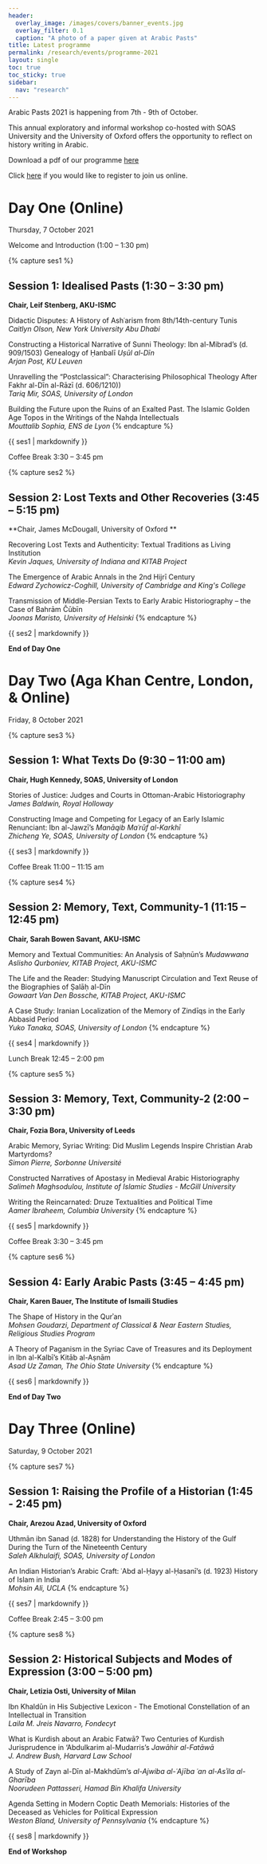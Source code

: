 ```yaml
---
header:
  overlay_image: /images/covers/banner_events.jpg
  overlay_filter: 0.1
  caption: "A photo of a paper given at Arabic Pasts"
title: Latest programme
permalink: /research/events/programme-2021
layout: single
toc: true
toc_sticky: true
sidebar:
  nav: "research"
---
```


Arabic Pasts 2021 is happening from 7th - 9th of October. 

This annual exploratory and informal workshop co-hosted with SOAS University and the University of Oxford offers the opportunity to reflect on history writing in Arabic.

Download a pdf of our programme <a href="/documents/Arabic_Pasts_Schedule_2021.pdf" target="_blank">here</a>

Click [here](https://aku-edu.zoom.us/meeting/register/tJMsduChpj0sHtXn5T4Y8lDlnBr2847B1V1r) if you would like to register to join us online.

# Day One (Online)
Thursday, 7 October 2021


Welcome and Introduction (1:00 – 1:30 pm)

{% capture ses1 %}
## Session 1: Idealised Pasts (1:30 – 3:30 pm)
**Chair, Leif Stenberg, AKU-ISMC**

Didactic Disputes: A History of Ashʿarism from 8th/14th-century Tunis\
*Caitlyn Olson, New York University Abu Dhabi*

Constructing a Historical Narrative of Sunni Theology: Ibn al-Mibrad’s (d. 909/1503) Genealogy of Ḥanbalī *Uṣūl al-Dīn*\
*Arjan Post, KU Leuven*

Unravelling the “Postclassical”: Characterising Philosophical Theology After Fakhr al-Dīn al-Rāzī (d. 606/1210))\
*Tariq Mir, SOAS, University of London*

Building the Future upon the Ruins of an Exalted Past. The Islamic Golden Age Topos in the Writings of the Nahḍa Intellectuals\
*Mouttalib Sophia, ENS de Lyon*
{% endcapture %}

<div class="notice">
{{ ses1 | markdownify }}
</div>

Coffee Break
3:30 – 3:45 pm

{% capture ses2 %}
## Session 2: Lost Texts and Other Recoveries (3:45 – 5:15 pm)
**Chair, James McDougall, University of Oxford **

Recovering Lost Texts and Authenticity: Textual Traditions as Living Institution\
*Kevin Jaques, University of Indiana and KITAB Project*

The Emergence of Arabic Annals in the 2nd Hijrī Century\
*Edward Zychowicz-Coghill, University of Cambridge and King's College*

Transmission of Middle-Persian Texts to Early Arabic Historiography – the Case of Bahrām Čūbīn\
*Joonas Maristo, University of Helsinki*
{% endcapture %}

<div class="notice">
{{ ses2 | markdownify }}
</div>

**End of Day One**

# Day Two (Aga Khan Centre, London, & Online)
Friday, 8 October 2021

{% capture ses3 %}
## Session 1: What Texts Do (9:30 – 11:00 am)
**Chair, Hugh Kennedy, SOAS, University of London**

Stories of Justice: Judges and Courts in Ottoman-Arabic Historiography\
*James Baldwin, Royal Holloway*

Constructing Image and Competing for Legacy of an Early Islamic Renunciant: Ibn al-Jawzī’s *Manāqib Maʿrūf al-Karkhī*\
*Zhicheng Ye, SOAS, University of London*
{% endcapture %}

<div class="notice">
{{ ses3 | markdownify }}
</div>

Coffee Break
11:00 – 11:15 am

{% capture ses4 %}
## Session 2: Memory, Text, Community-1 (11:15 – 12:45 pm)
**Chair, Sarah Bowen Savant, AKU-ISMC**

 Memory and Textual Communities: An Analysis of Saḥnūn’s *Mudawwana*\
*Aslisho Qurboniev, KITAB Project, AKU-ISMC*

 The Life and the Reader: Studying Manuscript Circulation and Text Reuse of the Biographies of Ṣalāḥ al-Dīn\
*Gowaart Van Den Bossche, KITAB Project, AKU-ISMC*

 A Case Study: Iranian Localization of the Memory of Zindīqs in the Early Abbasid Period\
*Yuko Tanaka, SOAS, University of London*
{% endcapture %}

<div class="notice">
{{ ses4 | markdownify }}
</div>

Lunch Break
12:45 – 2:00 pm

{% capture ses5 %}
## Session 3: Memory, Text, Community-2 (2:00 – 3:30 pm)
**Chair, Fozia Bora, University of Leeds**

Arabic Memory, Syriac Writing: Did Muslim Legends Inspire Christian Arab Martyrdoms?\
*Simon Pierre, Sorbonne Université*

Constructed Narratives of Apostasy in Medieval Arabic Historiography\
*Salimeh Maghsodulou, Institute of Islamic Studies - McGill University*

Writing the Reincarnated: Druze Textualities and Political Time\
*Aamer Ibraheem, Columbia University*
{% endcapture %}

<div class="notice">
{{ ses5 | markdownify }}
</div>

Coffee Break
3:30 – 3:45 pm

{% capture ses6 %}
## Session 4: Early Arabic Pasts (3:45 – 4:45 pm)
**Chair, Karen Bauer, The Institute of Ismaili Studies**

The Shape of History in the Qurʾan\
*Mohsen Goudarzi, Department of Classical & Near Eastern Studies, Religious Studies Program*

A Theory of Paganism in the Syriac Cave of Treasures and its Deployment in Ibn al-Kalbī’s Kitāb al-Aṣnām\
*Asad Uz Zaman, The Ohio State University*
{% endcapture %}

<div class="notice">
{{ ses6 | markdownify }}
</div>

**End of Day Two**

# Day Three (Online)
Saturday, 9 October 2021

{% capture ses7 %}
## Session 1: Raising the Profile of a Historian (1:45 - 2:45 pm)
**Chair, Arezou Azad, University of Oxford**

Uthmān ibn Sanad (d. 1828) for Understanding the History of the Gulf During the Turn of the Nineteenth Century\
*Saleh Alkhulaifi, SOAS, University of London*

An Indian Historian’s Arabic Craft: ʿAbd al-Ḥayy al-Ḥasanī’s (d. 1923) History of Islam in India\
*Mohsin Ali, UCLA*
{% endcapture %}

<div class="notice">
{{ ses7 | markdownify }}
</div>

Coffee Break
2:45 – 3:00 pm

{% capture ses8 %}
## Session 2: Historical Subjects and Modes of Expression (3:00 – 5:00 pm)
**Chair, Letizia Osti, University of Milan**

Ibn Khaldūn in His Subjective Lexicon - The Emotional Constellation of an Intellectual in Transition\
*Laila M. Jreis Navarro, Fondecyt*

What is Kurdish about an Arabic Fatwā? Two Centuries of Kurdish Jurisprudence in ‘Abdulkarim al-Mudarris’s *Jawāhir al-Fatāwā*\
*J. Andrew Bush, Harvard Law School*

A Study of Zayn al-Dīn al-Makhdūm’s *al-Ajwiba al-ʿAjība ʿan al-Asʾila al-Gharība*\
*Noorudeen Pattasseri, Hamad Bin Khalifa University*

Agenda Setting in Modern Coptic Death Memorials: Histories of the Deceased as Vehicles for Political Expression\
*Weston Bland, University of Pennsylvania*
{% endcapture %}

<div class="notice">
{{ ses8 | markdownify }}
</div>

**End of Workshop**
